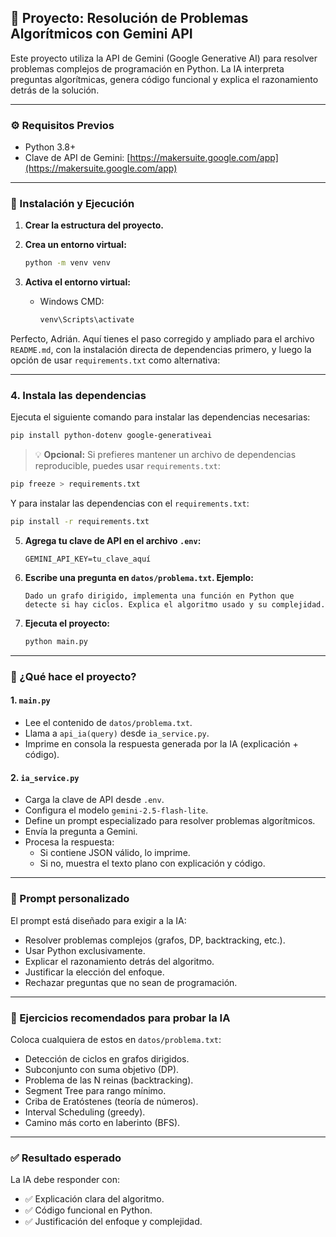 ## 🧠 Proyecto: Resolución de Problemas Algorítmicos con Gemini API

Este proyecto utiliza la API de Gemini (Google Generative AI) para resolver problemas complejos de programación en Python. La IA interpreta preguntas algorítmicas, genera código funcional y explica el razonamiento detrás de la solución.

---

### ⚙️ Requisitos Previos

- Python 3.8+
- Clave de API de Gemini: [https://makersuite.google.com/app](https://makersuite.google.com/app)

---

### 🧪 Instalación y Ejecución

1. **Crear la estructura del proyecto.**

2. **Crea un entorno virtual:**

   ```bash
   python -m venv venv
   ```

3. **Activa el entorno virtual:**

   - Windows CMD:
     ```bash
     venv\Scripts\activate
     ```

Perfecto, Adrián. Aquí tienes el paso corregido y ampliado para el archivo `README.md`, con la instalación directa de dependencias primero, y luego la opción de usar `requirements.txt` como alternativa:

---

### 4. **Instala las dependencias**

Ejecuta el siguiente comando para instalar las dependencias necesarias:

```bash
pip install python-dotenv google-generativeai
```

> 💡 **Opcional:** Si prefieres mantener un archivo de dependencias reproducible, puedes usar `requirements.txt`:

```bash
pip freeze > requirements.txt
```

Y para instalar las dependencias con el `requirements.txt`:

```bash
pip install -r requirements.txt
```

5. **Agrega tu clave de API en el archivo `.env`:**

   ```
   GEMINI_API_KEY=tu_clave_aquí
   ```

6. **Escribe una pregunta en `datos/problema.txt`. Ejemplo:**

   ```
   Dado un grafo dirigido, implementa una función en Python que detecte si hay ciclos. Explica el algoritmo usado y su complejidad.
   ```

7. **Ejecuta el proyecto:**
   ```bash
   python main.py
   ```

---

### 🧩 ¿Qué hace el proyecto?

#### 1. `main.py`

- Lee el contenido de `datos/problema.txt`.
- Llama a `api_ia(query)` desde `ia_service.py`.
- Imprime en consola la respuesta generada por la IA (explicación + código).

#### 2. `ia_service.py`

- Carga la clave de API desde `.env`.
- Configura el modelo `gemini-2.5-flash-lite`.
- Define un prompt especializado para resolver problemas algorítmicos.
- Envía la pregunta a Gemini.
- Procesa la respuesta:
  - Si contiene JSON válido, lo imprime.
  - Si no, muestra el texto plano con explicación y código.

---

### 🧠 Prompt personalizado

El prompt está diseñado para exigir a la IA:

- Resolver problemas complejos (grafos, DP, backtracking, etc.).
- Usar Python exclusivamente.
- Explicar el razonamiento detrás del algoritmo.
- Justificar la elección del enfoque.
- Rechazar preguntas que no sean de programación.

---

### 🧪 Ejercicios recomendados para probar la IA

Coloca cualquiera de estos en `datos/problema.txt`:

- Detección de ciclos en grafos dirigidos.
- Subconjunto con suma objetivo (DP).
- Problema de las N reinas (backtracking).
- Segment Tree para rango mínimo.
- Criba de Eratóstenes (teoría de números).
- Interval Scheduling (greedy).
- Camino más corto en laberinto (BFS).

---

### ✅ Resultado esperado

La IA debe responder con:

- ✅ Explicación clara del algoritmo.
- ✅ Código funcional en Python.
- ✅ Justificación del enfoque y complejidad.
